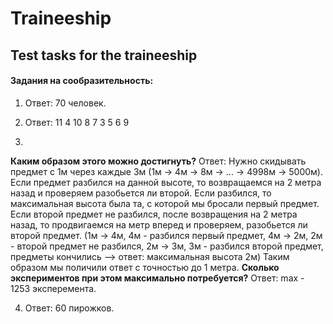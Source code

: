 # Traineeship
## Test tasks for the traineeship

#### Задания на сообразительность:
1. Ответ: 70 человек.

2. Ответ: 11  4  10
           8  7   3
           5  6   9

3. 
**Каким образом этого можно достигнуть?**
Ответ: Нужно скидывать предмет с 1м через каждые 3м (1м -> 4м -> 8м -> ... -> 4998м -> 5000м). Если предмет разбился на данной высоте, то возвращаемся на 2 метра назад и проверяем разобьется ли второй. Если разбился, то максимальная высота была та, с которой мы бросали первый предмет. Если второй предмет не разбился, после возвращения на 2 метра назад, то продвигаемся на метр вперед и проверяем, разобьется ли второй предмет. (1м -> 4м, 4м - разбился первый предмет, 4м -> 2м, 2м - второй предмет не разбился, 2м -> 3м, 3м - разбился второй предмет, предметы кончились --> ответ: максимальная высота 2м) Таким образом мы поличили ответ с точностью до 1 метра.
**Сколько экспериментов при этом максимально потребуется?**
Ответ: max - 1253 эксперемента.

4. Ответ: 60 пирожков.